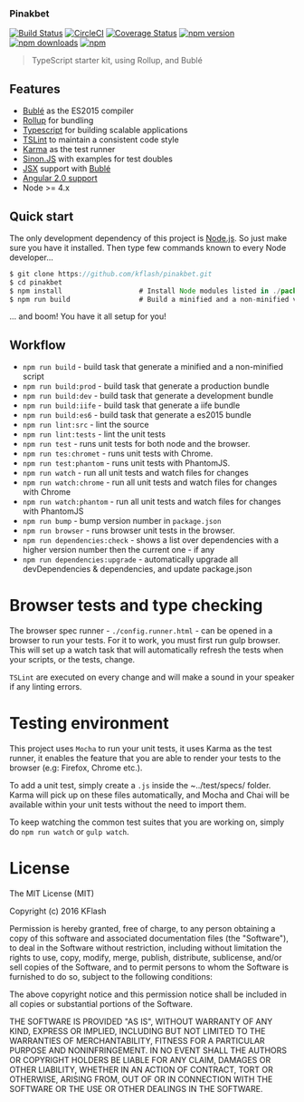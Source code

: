 ### Pinakbet

[![Build Status](https://travis-ci.org/Kflash/pinakbet.svg?branch=master)](https://travis-ci.org/Kflash/pinakbet)
[![CircleCI](https://circleci.com/gh/Kflash/pinakbet.svg?style=svg)](https://circleci.com/gh/Kflash/pinakbet)
[![Coverage Status](https://coveralls.io/repos/github/Kflash/pinakbet/badge.svg?branch=master)](https://coveralls.io/github/Kflash/pinakbet?branch=master)
[![npm version](https://badge.fury.io/js/pinakbet.svg)](https://badge.fury.io/js/pinakbet)
[![npm downloads](https://img.shields.io/npm/dm/pinakbet.svg)](https://www.npmjs.org/package/pinakbet)
[![npm](https://img.shields.io/npm/l/express.svg?style=flat-square)](https://github.com/kflash/pinakbet/blob/master/LICENSE.md)


> TypeScript starter kit, using Rollup, and Bublé

## Features

* [Bublé](https://gitlab.com/Rich-Harris/buble) as the ES2015 compiler
* [Rollup](http://rollupjs.org/) for bundling
* [Typescript](https://www.typescriptlang.org/) for building scalable applications
* [TSLint](https://palantir.github.io/tslint/) to maintain a consistent code style
* [Karma](http://karma-runner.github.io/0.13/index.html) as the test runner
* [Sinon.JS](http://sinonjs.org/) with examples for test doubles
* [JSX](https://facebook.github.io/jsx/) support with [Bublé](https://gitlab.com/Rich-Harris/buble)
* [Angular 2.0 support](https://angularjs.org/)
* Node >= 4.x

## Quick start

The only development dependency of this project is [Node.js](https://nodejs.org/en/). So just make sure you have it installed. Then type few commands known to every Node developer...

```js
$ git clone https://github.com/kflash/pinakbet.git
$ cd pinakbet
$ npm install                   # Install Node modules listed in ./package.json
$ npm run build                 # Build a minified and a non-minified version of the library
```

... and boom! You have it all setup for you!

## Workflow

* `npm run build` - build task that generate a minified and a non-minified script
* `npm run build:prod` - build task that generate a production bundle
* `npm run build:dev` - build task that generate a development bundle
* `npm run build:iife` - build task that generate a iife bundle
* `npm run build:es6` - build task that generate a es2015 bundle
* `npm run lint:src` - lint the source
* `npm run lint:tests` - lint the unit tests
* `npm run test` - runs unit tests for both node and the browser.
* `npm run tes:chromet` - runs unit tests with Chrome.
* `npm run test:phantom` - runs unit tests with PhantomJS.
* `npm run watch` - run all unit tests and watch files for changes
* `npm run watch:chrome` - run all unit tests and watch files for changes with Chrome
* `npm run watch:phantom` - run all unit tests and watch files for changes with PhantomJS
* `npm run bump` - bump version number in `package.json`
* `npm run browser` - runs browser unit tests in the browser.
* `npm run dependencies:check` - shows a list over dependencies with a higher version number then the current one - if any
* `npm run dependencies:upgrade` - automatically upgrade all devDependencies & dependencies, and update package.json

# Browser tests and type checking

The browser spec runner - `./config.runner.html` - can be opened in a browser to run your tests. For it to work, you must first run gulp browser. This will set up a watch task that will automatically refresh the tests when your scripts, or the tests, change.

`TSLint` are executed on every change and will make a sound in your speaker if any linting errors.

# Testing environment

This project uses `Mocha` to run your unit tests, it uses Karma as the test runner, it enables the feature that you are able to render your tests to the browser (e.g: Firefox, Chrome etc.).

To add a unit test, simply create a `.js` inside the ~../test/specs/ folder. Karma will pick up on these files automatically, and Mocha and Chai will be available within your unit tests without the need to import them.

To keep watching the common test suites that you are working on, simply do `npm run watch` or `gulp watch`.

# License

The MIT License (MIT)

Copyright (c) 2016 KFlash

Permission is hereby granted, free of charge, to any person obtaining a copy of this software and associated documentation files (the "Software"), to deal in the
Software without restriction, including without limitation the rights to use, copy, modify, merge, publish, distribute, sublicense, and/or sell copies of the Software,
and to permit persons to whom the Software is furnished to do so, subject to the following conditions:

The above copyright notice and this permission notice shall be included in all copies or substantial portions of the Software.

THE SOFTWARE IS PROVIDED "AS IS", WITHOUT WARRANTY OF ANY KIND, EXPRESS OR IMPLIED, INCLUDING BUT NOT LIMITED TO THE WARRANTIES OF MERCHANTABILITY, FITNESS FOR A
PARTICULAR PURPOSE AND NONINFRINGEMENT. IN NO EVENT SHALL THE AUTHORS OR COPYRIGHT HOLDERS BE LIABLE FOR ANY CLAIM, DAMAGES OR OTHER LIABILITY, WHETHER IN AN ACTION
OF CONTRACT, TORT OR OTHERWISE, ARISING FROM, OUT OF OR IN CONNECTION WITH THE SOFTWARE OR THE USE OR OTHER DEALINGS IN THE SOFTWARE.
